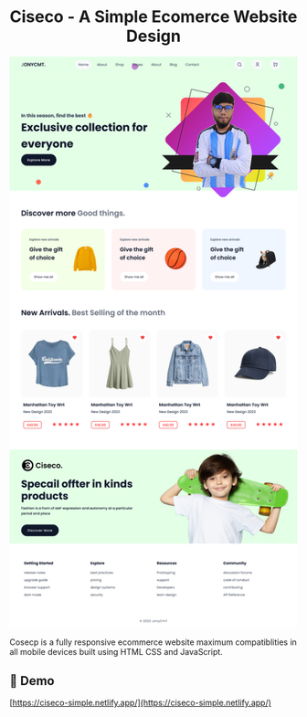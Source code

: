 <h1 align="center" id="title">Ciseco - A Simple Ecomerce Website Design</h1>

<p align="center"><img src="https://github.com/jonycmtt/simple-ecomerce-project/blob/main/demo.png?raw=true" alt="project-image"></p>

<p id="description">Cosecp is a fully responsive ecommerce website maximum compatiblities in all mobile devices built using HTML CSS and JavaScript.</p>

<h2>🚀 Demo</h2>

[https://ciseco-simple.netlify.app/](https://ciseco-simple.netlify.app/)
